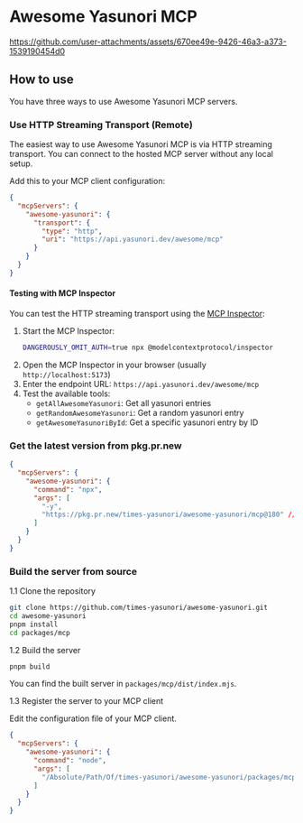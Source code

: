 # Awesome Yasunori MCP

https://github.com/user-attachments/assets/670ee49e-9426-46a3-a373-1539190454d0

## How to use

You have three ways to use Awesome Yasunori MCP servers.

### Use HTTP Streaming Transport (Remote)

The easiest way to use Awesome Yasunori MCP is via HTTP streaming transport. You can connect to the hosted MCP server without any local setup.

Add this to your MCP client configuration:

```json
{
  "mcpServers": {
    "awesome-yasunori": {
      "transport": {
        "type": "http",
        "uri": "https://api.yasunori.dev/awesome/mcp"
      }
    }
  }
}
```

#### Testing with MCP Inspector

You can test the HTTP streaming transport using the [MCP Inspector](https://github.com/modelcontextprotocol/inspector):

1. Start the MCP Inspector:
   ```bash
   DANGEROUSLY_OMIT_AUTH=true npx @modelcontextprotocol/inspector
   ```
2. Open the MCP Inspector in your browser (usually `http://localhost:5173`)
3. Enter the endpoint URL: `https://api.yasunori.dev/awesome/mcp`
4. Test the available tools:
   - `getAllAwesomeYasunori`: Get all yasunori entries
   - `getRandomAwesomeYasunori`: Get a random yasunori entry
   - `getAwesomeYasunoriById`: Get a specific yasunori entry by ID

### Get the latest version from pkg.pr.new

```json
{
  "mcpServers": {
    "awesome-yasunori": {
      "command": "npx",
      "args": [
        "-y",
        "https://pkg.pr.new/times-yasunori/awesome-yasunori/mcp@180" // you can check the latest version on pkg.pr.new
      ]
    }
  }
}
```

### Build the server from source

1.1 Clone the repository
```bash
git clone https://github.com/times-yasunori/awesome-yasunori.git
cd awesome-yasunori
pnpm install
cd packages/mcp
```

1.2 Build the server
```bash
pnpm build
```

You can find the built server in `packages/mcp/dist/index.mjs`.

1.3  Register the server to your MCP client

Edit the configuration file of your MCP client.

```json
{
  "mcpServers": {
    "awesome-yasunori": {
      "command": "node",
      "args": [
        "/Absolute/Path/Of/times-yasunori/awesome-yasunori/packages/mcp/dist/index.mjs"
      ]
    }
  }
}
```

